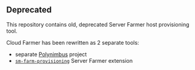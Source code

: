 ## Deprecated

This repository contains old, deprecated Server Farmer host provisioning tool.

Cloud Farmer has been rewritten as 2 separate tools:

- separate [Polynimbus](https://github.com/polynimbus/polynimbus) project
- [`sm-farm-provisioning`](https://github.com/serverfarmer/sm-farm-provisioning) Server Farmer extension

